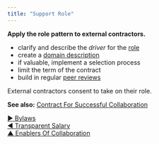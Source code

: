 ```yaml
---
title: "Support Role"
---
```



**Apply the role pattern to external contractors.**

-   clarify and describe the <dfn data-info="Organizational Driver: A driver is a person’s or a group&apos;s motive for responding to a specific situation. A driver is considered an **organizational driver** if responding to it would help the organization generate value, eliminate waste or avoid harm.">driver</dfn> for the [role](role.html)
-   create a [domain description](clarify-domains.html)
-   if valuable, implement a selection process
-   limit the term of the contract
-   build in regular [peer reviews](peer-review.html)

External contractors consent to take on their role.

**See also:** [Contract For Successful Collaboration](contract-for-successful-collaboration.html)

[&#9654; Bylaws](bylaws.html)<br/>[&#9664; Transparent Salary](transparent-salary.html)<br/>[&#9650; Enablers Of Collaboration](enablers-of-collaboration.html)

